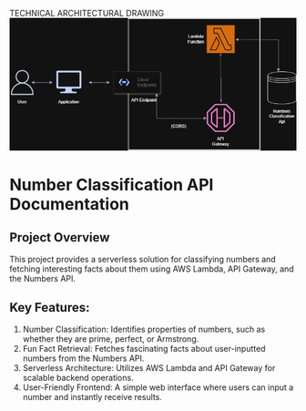 TECHNICAL ARCHITECTURAL DRAWING
![Technical Architecture](NumberclassificationAPI.drawio.png)

# Number Classification API Documentation
## Project Overview
This project provides a serverless solution for classifying numbers and fetching interesting facts about them using AWS Lambda, API Gateway, and the Numbers API.

## Key Features:
1. Number Classification: Identifies properties of numbers, such as whether they are prime, perfect, or Armstrong.
2. Fun Fact Retrieval: Fetches fascinating facts about user-inputted numbers from the Numbers API.
3. Serverless Architecture: Utilizes AWS Lambda and API Gateway for scalable backend operations.
3. User-Friendly Frontend: A simple web interface where users can input a number and instantly receive results.